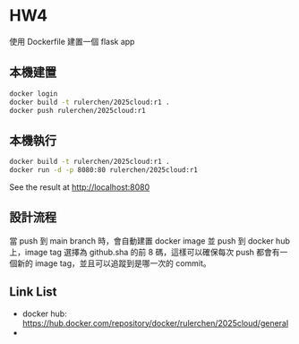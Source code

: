 # HW4

使用 Dockerfile 建置一個 flask app

## 本機建置

```bash
docker login
docker build -t rulerchen/2025cloud:r1 .
docker push rulerchen/2025cloud:r1
```

## 本機執行

```bash
docker build -t rulerchen/2025cloud:r1 .
docker run -d -p 8080:80 rulerchen/2025cloud:r1
```

See the result at [http://localhost:8080](http://localhost:8080)

## 設計流程

當 push 到 main branch 時，會自動建置 docker image 並 push 到 docker hub 上，image tag 選擇為 github.sha 的前 8 碼，這樣可以確保每次 push 都會有一個新的 image tag，並且可以追蹤到是哪一次的 commit。

## Link List

- docker hub: https://hub.docker.com/repository/docker/rulerchen/2025cloud/general
- 